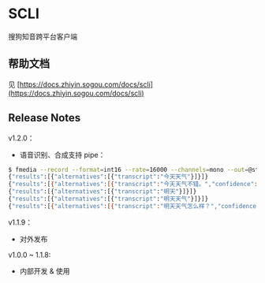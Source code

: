 # SCLI
搜狗知音跨平台客户端

## 帮助文档

见 [https://docs.zhiyin.sogou.com/docs/scli](https://docs.zhiyin.sogou.com/docs/scli)

## Release Notes

v1.2.0：
- 语音识别、合成支持 pipe：
```bash
$ fmedia --record --format=int16 --rate=16000 --channels=mono --out=@stdout.wav 2>/dev/null | scli asr streaming-recognize --quiet                                                              {"results":[{"alternatives":[{"transcript":"今天"}]}]}
{"results":[{"alternatives":[{"transcript":"今天天气"}]}]}
{"results":[{"alternatives":[{"transcript":"今天天气不错。","confidence":1}],"is_final":true}]}
{"results":[{"alternatives":[{"transcript":"明天"}]}]}
{"results":[{"alternatives":[{"transcript":"明天天气"}]}]}
{"results":[{"alternatives":[{"transcript":"明天天气怎么样？","confidence":0.99993896}],"is_final":true}]}
```

v1.1.9：
- 对外发布

v1.0.0 ~ 1.1.8:
- 内部开发 & 使用
